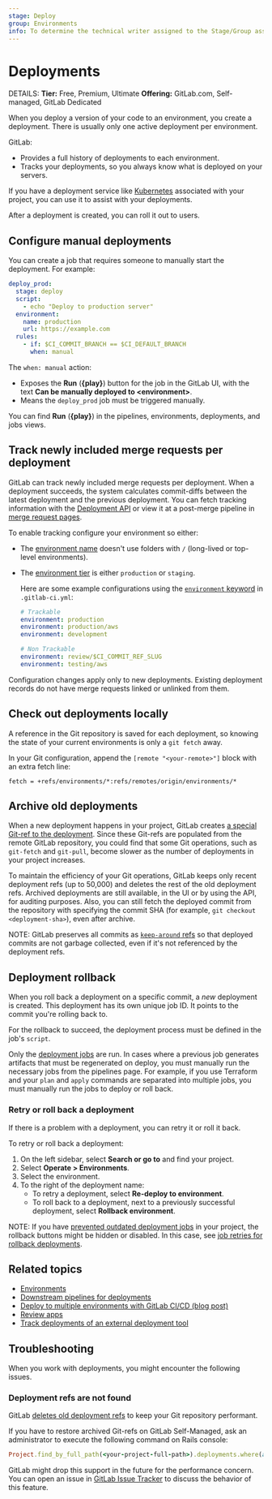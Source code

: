 ```yaml
---
stage: Deploy
group: Environments
info: To determine the technical writer assigned to the Stage/Group associated with this page, see https://handbook.gitlab.com/handbook/product/ux/technical-writing/#assignments
---
```


# Deployments

DETAILS:
**Tier:** Free, Premium, Ultimate
**Offering:** GitLab.com, Self-managed, GitLab Dedicated

When you deploy a version of your code to an environment, you create a deployment.
There is usually only one active deployment per environment.

GitLab:

- Provides a full history of deployments to each environment.
- Tracks your deployments, so you always know what is deployed on your
  servers.

If you have a deployment service like [Kubernetes](../../user/infrastructure/clusters/index.md)
associated with your project, you can use it to assist with your deployments.

After a deployment is created, you can roll it out to users.

## Configure manual deployments

You can create a job that requires someone to manually start the deployment.
For example:

```yaml
deploy_prod:
  stage: deploy
  script:
    - echo "Deploy to production server"
  environment:
    name: production
    url: https://example.com
  rules:
    - if: $CI_COMMIT_BRANCH == $CI_DEFAULT_BRANCH
      when: manual
```

The `when: manual` action:

- Exposes the **Run** (**{play}**) button for the job in the GitLab UI, with the text **Can be manually deployed to &lt;environment&gt;**.
- Means the `deploy_prod` job must be triggered manually.

You can find **Run** (**{play}**) in the pipelines, environments, deployments, and jobs views.

## Track newly included merge requests per deployment

GitLab can track newly included merge requests per deployment.
When a deployment succeeds, the system calculates commit-diffs between the latest deployment and the previous deployment.
You can fetch tracking information with the [Deployment API](../../api/deployments.md#list-of-merge-requests-associated-with-a-deployment)
or view it at a post-merge pipeline in [merge request pages](../../user/project/merge_requests/index.md).

To enable tracking configure your environment so either:

- The [environment name](../yaml/index.md#environmentname) doesn't use folders with `/` (long-lived or top-level environments).
- The [environment tier](index.md#deployment-tier-of-environments) is either `production` or `staging`.

  Here are some example configurations using the [`environment` keyword](../yaml/index.md#environment) in `.gitlab-ci.yml`:

  ```yaml
  # Trackable
  environment: production
  environment: production/aws
  environment: development

  # Non Trackable
  environment: review/$CI_COMMIT_REF_SLUG
  environment: testing/aws
  ```

Configuration changes apply only to new deployments. Existing deployment records do not have merge requests linked or unlinked from them.

## Check out deployments locally

A reference in the Git repository is saved for each deployment, so
knowing the state of your current environments is only a `git fetch` away.

In your Git configuration, append the `[remote "<your-remote>"]` block with an extra
fetch line:

```plaintext
fetch = +refs/environments/*:refs/remotes/origin/environments/*
```

## Archive old deployments

When a new deployment happens in your project,
GitLab creates [a special Git-ref to the deployment](#check-out-deployments-locally).
Since these Git-refs are populated from the remote GitLab repository,
you could find that some Git operations, such as `git-fetch` and `git-pull`,
become slower as the number of deployments in your project increases.

To maintain the efficiency of your Git operations, GitLab keeps
only recent deployment refs (up to 50,000) and deletes the rest of the old deployment refs.
Archived deployments are still available, in the UI or by using the API, for auditing purposes.
Also, you can still fetch the deployed commit from the repository
with specifying the commit SHA (for example, `git checkout <deployment-sha>`), even after archive.

NOTE:
GitLab preserves all commits as [`keep-around` refs](../../user/project/repository/repository_size.md#methods-to-reduce-repository-size)
so that deployed commits are not garbage collected, even if it's not referenced by the deployment refs.

## Deployment rollback

When you roll back a deployment on a specific commit,
a _new_ deployment is created. This deployment has its own unique job ID.
It points to the commit you're rolling back to.

For the rollback to succeed, the deployment process must be defined in
the job's `script`.

Only the [deployment jobs](../jobs/index.md#deployment-jobs) are run.
In cases where a previous job generates artifacts that must be regenerated
on deploy, you must manually run the necessary jobs from the pipelines page.
For example, if you use Terraform and your `plan` and `apply` commands are separated
into multiple jobs, you must manually run the jobs to deploy or roll back.

### Retry or roll back a deployment

If there is a problem with a deployment, you can retry it or roll it back.

To retry or roll back a deployment:

1. On the left sidebar, select **Search or go to** and find your project.
1. Select **Operate > Environments**.
1. Select the environment.
1. To the right of the deployment name:
   - To retry a deployment, select **Re-deploy to environment**.
   - To roll back to a deployment, next to a previously successful deployment, select **Rollback environment**.

NOTE:
If you have [prevented outdated deployment jobs](deployment_safety.md#prevent-outdated-deployment-jobs) in your project,
the rollback buttons might be hidden or disabled.
In this case, see [job retries for rollback deployments](deployment_safety.md#job-retries-for-rollback-deployments).

## Related topics

- [Environments](index.md)
- [Downstream pipelines for deployments](../pipelines/downstream_pipelines.md#downstream-pipelines-for-deployments)
- [Deploy to multiple environments with GitLab CI/CD (blog post)](https://about.gitlab.com/blog/2021/02/05/ci-deployment-and-environments/)
- [Review apps](../review_apps/index.md)
- [Track deployments of an external deployment tool](external_deployment_tools.md)

## Troubleshooting

When you work with deployments, you might encounter the following issues.

### Deployment refs are not found

GitLab [deletes old deployment refs](#archive-old-deployments)
to keep your Git repository performant.

If you have to restore archived Git-refs on GitLab Self-Managed, ask an administrator
to execute the following command on Rails console:

```ruby
Project.find_by_full_path(<your-project-full-path>).deployments.where(archived: true).each(&:create_ref)
```

GitLab might drop this support in the future for the performance concern.
You can open an issue in [GitLab Issue Tracker](https://gitlab.com/gitlab-org/gitlab/-/issues/new)
to discuss the behavior of this feature.
